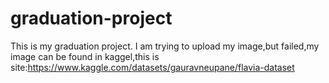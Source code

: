 # graduation-project
This is my graduation project.
I am trying to upload my image,but failed,my image can be found in kaggel,this is site:https://www.kaggle.com/datasets/gauravneupane/flavia-dataset
